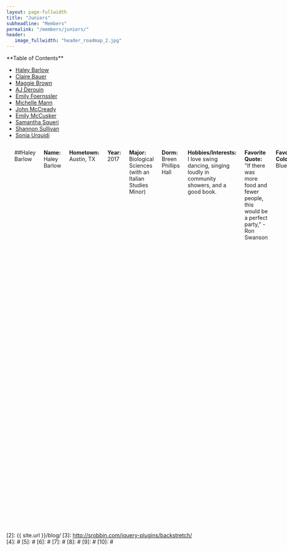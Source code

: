 ```yaml
---
layout: page-fullwidth
title: "Juniors"
subheadline: "Members"
permalink: "/members/juniors/"
header:
   image_fullwidth: "header_roadmap_2.jpg"
---
```

<div class="row">
<div class="medium-4 medium-push-8 columns" markdown="1">
<div class="panel radius" markdown="1">
**Table of Contents**

* <a href="#haley_barlow">Haley Barlow</a>
* <a href="#claire_bauer">Claire Bauer</a>
* <a href="#maggie_brown">Maggie Brown</a>
* <a href="#aj_derouin">AJ Derouin</a>
* <a href="#emily_foernssler">Emily Foernssler</a>
* <a href="#michelle_mann">Michelle Mann</a>
* <a href="#john_mccready">John McCready</a>
* <a href="#emily_mccusker">Emily McCusker</a>
* <a href="#samantha_squeri">Samantha Squeri</a>
* <a href="#shannon_sullivan">Shannon Sullivan</a>
* <a href="#sonia_urquidi">Sonia Urquidi</a>
</div>
</div><!-- /.medium-4.columns -->



<div class="medium-8 medium-pull-4 columns" markdown="1">


<a name="haley_barlow"></a> 

##Haley Barlow

**Name:** Haley Barlow

**Hometown:** Austin, TX

**Year:** 2017

**Major:** Biological Sciences (with an Italian Studies Minor)

**Dorm:** Breen Phillips Hall

**Hobbies/Interests:** I love swing dancing, singing loudly in community showers, and a good book.

**Favorite Quote:** "If there was more food and fewer people, this would be a perfect party," -Ron Swanson

**Favorite Color:** Blue

**Gameday Cereal Choice:** Special K w/Red Berries

**Interesting Fact:** I am credited by name in an Emmy-award winning documentary (holla at the Big Easy Express)

**When I was in fifth grade, I thought I'd...** Become a paleontologist and play the saxophone in band. I still wish I could be a paleontologist, but I can say from experience that clarinet is better than saxophone.

**North or South?** Both!!!

**Future Plans:** I plan to go to graduate school to pursue a PhD in genetics, then become a professor! Or something totally different, who knows.




<a name="claire_bauer"></a>

##Claire Bauer
Studying Abroad

**Name:** Claire Bauer

**Hometown:** Silver Lake, Ohio

**Year:** 2018

**Major:** Architecture

**Dorm:** Lewis

**Hobbies/Interests:** smiling, dancing, playing the piano, people-watching in the dining hall, napping on the couches in the Bond Hall library

**Favorite Color:** Green, purple

**Interesting Fact:** When I was in fifth grade I did a report for school on my Norwegian family history. My great-great-grandfather was a reindeer herder.

**When I was in fifth grade, I thought I'd...** become a doctor or lawyer or business executive, play on the golf course, drink my Martini dry, and have pretty children who go to school and to summer camp and then to university.

**Future Plans:** become a mountain climber, observe an octopus in the wild, build and/or live in a treehouse, make dollhouses for my children, steal a couch from the Bond Hall library




<a name="maggie_brown"></a>

##Maggie Brown

**Name:** Maggie Brown

**Hometown:** Lemont, IL

**Year:** 2017

**Major:** Sociology

**Dorm:** Le Mans

**Hobbies/Interests:** Running

**Favorite Color:** Pink

**Gameday Cereal Choice:** Frosted flakes - the breakfast of champions

**North or South?** South. Is that even a question?

**Future Plans:** Law school!




<a name="aj_derouin"></a>

##AJ Derouin
Studying Abroad

**Name:** Anthony Derouin

**Nicknames:** AJ, AJ RJ Backslashinfourth V

**Bro Name:** Broseidon King of the Brocean

**Hometown:** Willmar, Minnesota

**Year:** 2018

**Major:** Architecture and Social Napping Double Major with a Dream Studies/Cuddling Minor

**Dorm:** Morrissey Manor

**Hobbies/Interests:** Swimming, Backpacking/Hiking, Reading, Watching Movies, watching any of the aforementioned TV shows, saving the whales, finding sidewalks on campus that I have never used before, finding new places to study on campus, visiting the Grotto, Chatting with Father Hesburgh, hearing people's stories, spending Flex Points conservatively, making Google Docs, promulgating Minnesota propaganda with Angie and Anthony, and of course BAND!!!

**Favorite Poem:** "If" by Rudyard Kipling

**Favorite Quote:** "Live it intensely" -Grey Wolf NYLT

**Favorite Word:** Inspire

**Interesting Fact About You:** I took violin lessons for 12 or so years

**General Interesting Fact:** Otters hold hands when they sleep so they won't be separated during their slumber.

**Future Plans:** Participate in the ACE Program, go to Grad School, hike the Appalachian Trail, serve in the Peace Corp, run a marathon, participate in an olympic triathlon, get a semi-stable job in an office that has slightly better working conditions than the Office, has less death involved than Scrubs, has less meth involved than Breaking Bad, and has as much as adventure as Doctor Who (you can tell what I have done with my life so far), get married, have 3-4 kids, live, retire, play with my grandkids, live to be 106, die.




<a name="emily_foernssler"></a>

##Emily Foernssler

**Name:** Emily Foernssler

**Hometown:** Darien, Illinois

**Year:** 2017

**Major:** Accounting and Latin-American Studies

**Dorm:** Breen-Phillips

**Hobbies/Interests:** Watching reality tv as often as humanly possible. Survivor, The Voice, Teen Mom, The Bachelor, just to name a few!

**Favorite Quote:** "When you realize you want to spend the rest of your life with someone, you want the rest of your life to start as soon as possible." -When Harry Met Sally

**Favorite Color:** Yellow yellow yellow

**Gameday Cereal Choice:** Fruit Loops!

**Interesting Fact:** My main college goal was to come out fluent in another language, and I'm studying abroad in Chile for Spring 2016 to make it happen!

**North or South?** North!

**Future Plans:** Hopefully graduate with a job lined up and then the rest is truly a mystery




<a name="michelle_mann"></a>

##Michelle Mann

**Name:** Michelle Mann

**Hometown:** St Charles, IL

**Year:** 2017

**Major:** Marketing, Poverty Studies

**Dorm:** Breen-Phillips

**Hobbies/Interests:** Golfing, reading, travelling, hanging out with the fabulous 'Net section

**Favorite Quote:** "Nothing will work unless you do." -Maya Angelou

**Favorite Color:** Blue

**Gameday Cereal Choice:** Frosted Flakes

**Interesting Fact:** I will always be a Girl Scout. (No seriously, I am a lifetime member and was active for 13 years)

**When I was in fifth grade, I thought I'd...** Be a member of Destiny's Child

**North or South?** NOOOOORRRRRTTTHHHHH. It's where you can feel at home.

**Future Plans:** Excellence.

**Clarinet Naming Fact:** My clarinet is named after Michelle Obama.




<a name="john_mccready"></a>

##John McCready

**Name:** John McCready

**Hometown:** Carlsbad, CA

**Year:** 2017

**Major:** Political Science

**Dorm:** STANFORD HALL

**Hobbies/Interests:** Current events, Orchestral music, Rap, Fuze, Seafood, North Dining Hall, and the absolutely pristine weather of Northern Indiana

**Favorite Quote:** "Knowledge is knowing that a tomato is a fruit. Wisdom is not putting it in a fruit salad."

**Favorite Color:** Green

**Gameday Cereal Choice:** Sleep

**When I was in fifth grade, I thought I'd...** never pass US history

**North or South?** See Hobbies/Interests

**Future Plans:** Wherever the wind takes me




<a name="emily_mccusker"></a>

##Emily McCusker

**Name:** Emily McCusker

**Hometown:** Omaha, Nebraska

**Year:** 2017

**Major:** Civil Engineering

**Dorm:** Cavanaugh Hall

**Favorite Color:** Aqua

**Gameday Cereal Choice:** Frosted Flakes

**North or South?** North!





<a name="samantha_squeri"></a>

##Samantha Squeri

**Name:** Samantha Squeri

**Nicknames:** Sam, QB1, Samuel, Killer

**Hometown:** New Providence, NJ

**Year:** 2017

**Major:** Finance and Film, Television, and Theatre

**Dorm:** FARLEY HALL

**Favorite Quote:** "All our dreams can come true if we have the courage to pursue them." -Walt Disney

**Interesting Fact:** I am a twin!!

**When I was in fifth grade, I thought I'd...** be the first woman President of the United States

**North or South?** North, definitely not even a question.

**Future Plans:** Study abroad in London, graduate in 4 years, and then go from there :)




<a name="shannon_sullivan"></a>

##Shannon Sullivan

**Name:** 

**Nicknames:** 

**Hometown:** 

**Year:** 

**Major:** 

**Dorm:** 

**Hobbies/Interests:** 

**Favorite Quote:** 

**Favorite Color:** 

**Gameday Cereal Choice:** 

**Interesting Fact:** 

**When I was in fifth grade, I thought I'd...** 

**North or South?** 

**Future Plans:** 






<a name="sonia_urquidi"></a>

##Sonia Urquidi
Studying Abroad

**Name:** Sonia Urquidi

**Nicknames:** Sonj

**Hometown:** Madison, WI

**Year:** 2017

**Major:** Economics and Music

**Dorm:** Breen-Phillips

**Hobbies/Interests:** Playing jazz, gigging, chamber music, singing, a cappella, dancing, backpacking, kayaking, camping, biking, and watching adorable videos of cats. \<3

**Favorite Quote:** "It is the supreme art of the teacher to awaken joy in creative expresssion and knowledge." -Albert Einstein

**Favorite Color:** Maroon

**Gameday Cereal Choice:** Cinnamon Toast Crunch! 

**Interesting Fact:** I don't like soda, have never had cable, haven't been to Disney World/Land, never owned a Wii, and yet I'm still a relatively normal human being.

**Future Plans:** I'm studying abroad in London this fall (and thus will not be in marching band Junior year) but can't wait to return after that! In the long run, hopefully I'll move to one of the coasts, travel a lot, become fluent in Spanish, go to grad school (and figure out what to study in grad school), find a way to combine economics and music into an amazing job, visit a bunch of national parks, live a healthy lifestyle, and make a positive impact on people with the talents and knowledge I can provide.




</div><!-- /.medium-8.columns -->
</div><!-- /.row -->

 [1]: http://kramdown.gettalong.org/converter/html.html#toc
 [2]: {{ site.url }}/blog/
 [3]: http://srobbin.com/jquery-plugins/backstretch/
 [4]: #
 [5]: #
 [6]: #
 [7]: #
 [8]: #
 [9]: #
 [10]: #